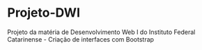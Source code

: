 # Projeto-DWI
Projeto da matéria de Desenvolvimento Web I do Instituto Federal Catarinense - Criação de interfaces com Bootstrap
